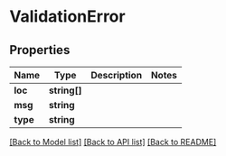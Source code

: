 # ValidationError

## Properties
Name | Type | Description | Notes
------------ | ------------- | ------------- | -------------
**loc** | **string[]** |  | 
**msg** | **string** |  | 
**type** | **string** |  | 

[[Back to Model list]](../../README.md#documentation-for-models) [[Back to API list]](../../README.md#documentation-for-api-endpoints) [[Back to README]](../../README.md)

